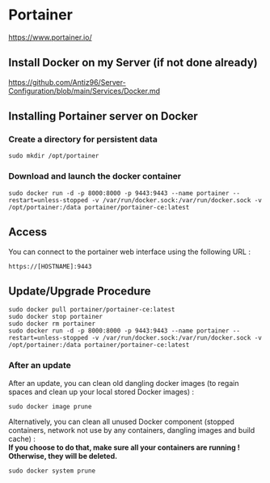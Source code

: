 # Portainer

https://www.portainer.io/ 

## Install Docker on my Server (if not done already)

https://github.com/Antiz96/Server-Configuration/blob/main/Services/Docker.md

## Installing Portainer server on Docker

### Create a directory for persistent data

```
sudo mkdir /opt/portainer
```

### Download and launch the docker container

```
sudo docker run -d -p 8000:8000 -p 9443:9443 --name portainer --restart=unless-stopped -v /var/run/docker.sock:/var/run/docker.sock -v /opt/portainer:/data portainer/portainer-ce:latest
```

## Access

You can connect to the portainer web interface using the following URL :  

`https://[HOSTNAME]:9443`

## Update/Upgrade Procedure

```
sudo docker pull portainer/portainer-ce:latest
sudo docker stop portainer
sudo docker rm portainer
sudo docker run -d -p 8000:8000 -p 9443:9443 --name portainer --restart=unless-stopped -v /var/run/docker.sock:/var/run/docker.sock -v /opt/portainer:/data portainer/portainer-ce:latest
```

### After an update

After an update, you can clean old dangling docker images (to regain spaces and clean up your local stored Docker images) : 

```
sudo docker image prune
```

Alternatively, you can clean all unused Docker component (stopped containers, network not use by any containers, dangling images and build cache) :  
**If you choose to do that, make sure all your containers are running ! Otherwise, they will be deleted.**  

```
sudo docker system prune
```
